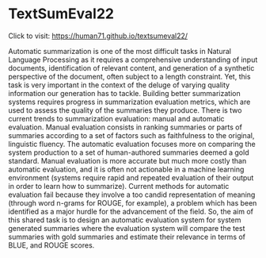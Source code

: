 # TextSumEval22
Click to visit: https://human71.github.io/textsumeval22/

Automatic summarization is one of the most difficult tasks in Natural Language Processing as it requires a comprehensive understanding of input documents, identification of relevant content, and generation of a synthetic perspective of the document, often subject to a length constraint. Yet, this task is very important in the context of the deluge of varying quality information our generation has to tackle. Building better summarization systems requires progress in summarization evaluation metrics, which are used to assess the quality of the summaries they produce. There is two current trends to summarization evaluation: manual and automatic evaluation. Manual evaluation consists in ranking summaries or parts of summaries according to a set of factors such as faithfulness to the original, linguistic fluency. The automatic evaluation focuses more on comparing the system production to a set of human-authored summaries deemed a gold standard. Manual evaluation is more accurate but much more costly than automatic evaluation, and it is often not actionable in a machine learning environment (systems require rapid and repeated evaluation of their output in order to learn how to summarize). Current methods for automatic evaluation fail because they involve a too candid representation of meaning (through word n-grams for ROUGE, for example), a problem which has been identified as a major hurdle for the advancement of the field. So, the aim of this shared task is to design an automatic evaluation system for system generated summaries where the evaluation system will compare the test summaries with gold summaries and estimate their relevance in terms of BLUE, and ROUGE scores.
